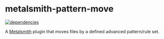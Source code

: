 metalsmith-pattern-move
===============================
[![dependencies](https://david-dm.org/ubenzer/metalsmith-pattern-move.png)](https://david-dm.org/ubenzer/metalsmith-pattern-move)

A [Metalsmith](https://github.com/segmentio/metalsmith) plugin that moves files by a defined advanced pattern/rule set.
